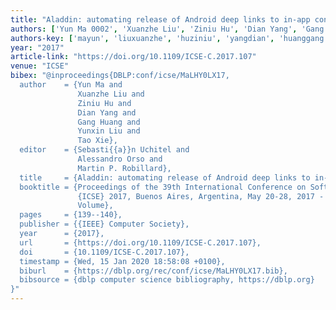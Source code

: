 ```yaml
---
title: "Aladdin: automating release of Android deep links to in-app content"
authors: ['Yun Ma 0002', 'Xuanzhe Liu', 'Ziniu Hu', 'Dian Yang', 'Gang Huang 0001', 'Yunxin Liu', 'Tao Xie 0001']
authors-key: ['mayun', 'liuxuanzhe', 'huziniu', 'yangdian', 'huanggang', 'liuyunxin', 'xietao']
year: "2017"
article-link: "https://doi.org/10.1109/ICSE-C.2017.107"
venue: "ICSE"
bibex: "@inproceedings{DBLP:conf/icse/MaLHY0LX17,
  author    = {Yun Ma and
               Xuanzhe Liu and
               Ziniu Hu and
               Dian Yang and
               Gang Huang and
               Yunxin Liu and
               Tao Xie},
  editor    = {Sebasti{{a}}n Uchitel and
               Alessandro Orso and
               Martin P. Robillard},
  title     = {Aladdin: automating release of Android deep links to in-app content},
  booktitle = {Proceedings of the 39th International Conference on Software Engineering,
               {ICSE} 2017, Buenos Aires, Argentina, May 20-28, 2017 - Companion
               Volume},
  pages     = {139--140},
  publisher = {{IEEE} Computer Society},
  year      = {2017},
  url       = {https://doi.org/10.1109/ICSE-C.2017.107},
  doi       = {10.1109/ICSE-C.2017.107},
  timestamp = {Wed, 15 Jan 2020 18:58:08 +0100},
  biburl    = {https://dblp.org/rec/conf/icse/MaLHY0LX17.bib},
  bibsource = {dblp computer science bibliography, https://dblp.org}
}"
---
```

